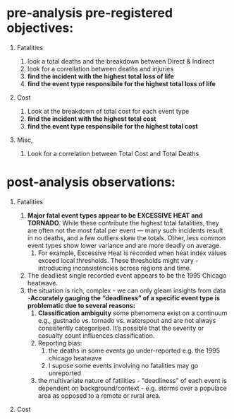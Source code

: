 

# pre-analysis pre-registered objectives:

1. Fatalities
   1. look a total deaths and the breakdown between Direct & Indirect
   2. look for a correllation between deaths and injuries
   3. **find the incident with the highest total loss of life**
   4. **find the event type responsibile for the highest total loss of life**

2. Cost
   1. Look at the breakdown of total cost for each event type
   2. **find the incident with the highest total cost**
   4. **find the event type responsibile for the highest total cost**

3. Misc,
   1. Look for a correlation between Total Cost and Total Deaths



# post-analysis observations:

1. Fatalities
   1. **Major fatal event types appear to be EXCESSIVE HEAT and TORNADO**. While these contribute the highest total fatalities, they are often not the most fatal per event — many such incidents result in no deaths, and a few outliers skew the totals. Other, less common event types show lower variance and are more deadly on average.
      1. For example, Excessive Heat is recorded when heat index values exceed local thresholds. These thresholds might vary - introducing inconsistencies across regions and time.
   2. The deadliest single recorded event appears to be the 1995 Chicago heatwave.
   3. the situation is rich, complex - we can only gleam insights from data -**Accurately gauging the “deadliness” of a specific event type is problematic due to several reasons:**
      1. **Classification ambiguity** some phenomena exist on a continuum e.g., gustnado vs. tornado vs. waterspout and are not always consistently categorised. It’s possible that the severity or casualty count influences classification.
      2. Reporting bias:
         1. the deaths in some events go under-reported e.g. the 1995 chicago heatwave
         2. I supose some events involving no fatalities may go unreported
      3. the multivariate nature of fatilities - "deadliness" of each event is dependent on background/context - e.g. storms over a populace area as opposed to a remote or rural area.
   
2. Cost